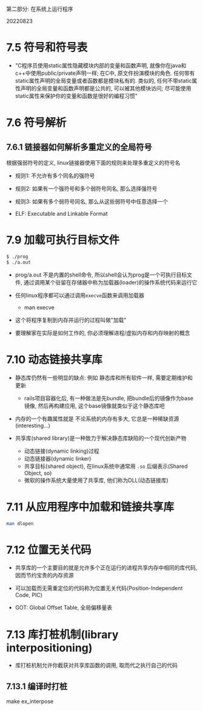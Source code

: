 第二部分: 在系统上运行程序

20220823


# 7.5 符号和符号表

+ "C程序员使用static属性隐藏模块内部的变量和函数声明, 就像你在java和c++中使用public/private声明一样; 在C中, 原文件扮演模块的角色. 任何带有static属性声明的全局变量或者函数都是模块私有的. 类似的, 任何不带static属性声明的全局变量和函数声明都是公共的, 可以被其他模块访问; 尽可能使用static属性来保护你的变量和函数是很好的编程习惯"

# 7.6 符号解析

## 7.6.1 链接器如何解析多重定义的全局符号

根据强弱符号的定义, linux链接器使用下面的规则来处理多重定义的符号名
+ 规则1: 不允许有多个同名的强符号
+ 规则2: 如果有一个强符号和多个弱符号同名, 那么选择强符号
+ 规则3: 如果有多个弱符号同名, 那么从这些弱符号中任意选择一个

+ ELF: Executable and Linkable Format

# 7.9 加载可执行目标文件

```bash
$ ./prog
$ ./a.out
```

+ prog/a.out 不是内置的shell命令, 所以shell会认为prog是一个可执行目标文件, 通过调用某个驻留在存储器中称为加载器(loader)的操作系统代码来运行它

+ 任何linux程序都可以通过调用`execve`函数来调用加载器
    + man execve

+ 这个将程序复制到内存并运行的过程叫做"加载"

+ 要理解家在实际是如何工作的, 你必须理解进程/虚拟内存和内存映射的概念


# 7.10 动态链接共享库

+ 静态库仍然有一些明显的缺点: 例如 静态库和所有软件一样, 需要定期维护和更新
    + rails项目容器化后, 有一种做法是先bundle, 把bundle后的镜像作为base镜像, 然后再构建应用, 这个base镜像就类似于这个静态库吧

+ 内存的一个有趣属性就是 不论系统的内存有多大, 它总是一种稀缺资源(interesting...)

+ 共享库(shared library)是一种致力于解决静态库缺陷的一个现代创新产物
    + 动态链接(dynamic linking)过程
    + 动态链接器(dynamic linker)
    + 共享目标(shared object), 在linux系统中通常用 `.so` 后缀表示(Shared Object, so)
    + 微软的操作系统大量使用了共享库, 他们称为DLL(动态链接库)

# 7.11 从应用程序中加载和链接共享库

```bash
man dlopen
```

# 7.12 位置无关代码

+ 共享库的一个主要目的就是允许多个正在运行的进程共享内存中相同的库代码, 因而节约宝贵的内存资源

+ 可以加载而无需重定位的代码称为位置无关代码(Position-Independent Code, PIC)

+ GOT: Global Offset Table, 全局偏移量表

# 7.13 库打桩机制(library interpositioning)

+ 库打桩机制允许你截获对共享库函数的调用, 取而代之执行自己的代码

## 7.13.1 编译时打桩

make ex_interpose
























